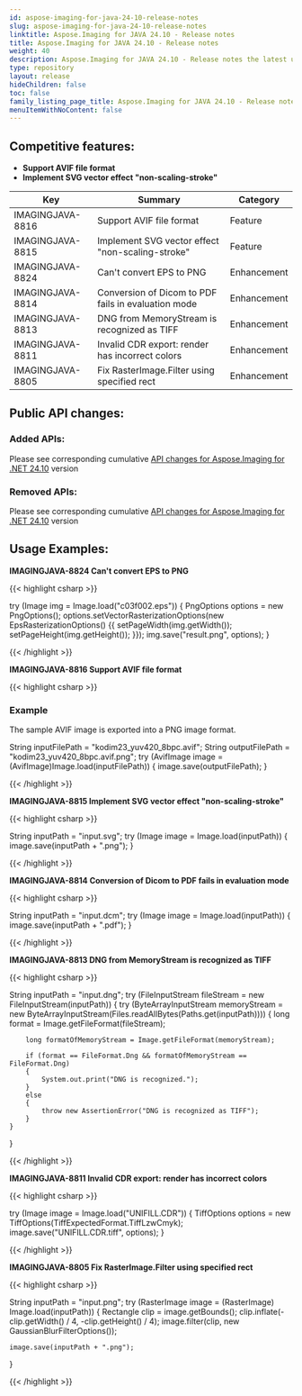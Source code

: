 ```yaml
---
id: aspose-imaging-for-java-24-10-release-notes
slug: aspose-imaging-for-java-24-10-release-notes
linktitle: Aspose.Imaging for JAVA 24.10 - Release notes
title: Aspose.Imaging for JAVA 24.10 - Release notes
weight: 40
description: Aspose.Imaging for JAVA 24.10 - Release notes the latest updates and fixes.
type: repository
layout: release
hideChildren: false
toc: false
family_listing_page_title: Aspose.Imaging for JAVA 24.10 - Release notes
menuItemWithNoContent: false
---
```


## Competitive features:

- **Support AVIF file format**
- **Implement SVG vector effect "non-scaling-stroke"**

| **Key**         | **Summary**                                                                                                                                                              | **Category** |
|-----------------|--------------------------------------------------------------------------------------------------------------------------------------------------------------------------|--------------|
| IMAGINGJAVA-8816 | Support AVIF file format                                                                                                                                  | Feature      |
| IMAGINGJAVA-8815 | Implement SVG vector effect "non-scaling-stroke"                                                                                                                                  | Feature      |
| IMAGINGJAVA-8824 | Can't convert EPS to PNG                                                                                                                                  | Enhancement      |
| IMAGINGJAVA-8814 | Conversion of Dicom to PDF fails in evaluation mode                                                                                                                                  | Enhancement      |
| IMAGINGJAVA-8813 | DNG from MemoryStream is recognized as TIFF                                                                                                                                  | Enhancement      |
| IMAGINGJAVA-8811 | Invalid CDR export: render has incorrect colors                                                                                                                                  | Enhancement      |
| IMAGINGJAVA-8805 | Fix RasterImage.Filter using specified rect                                                                                                                                  | Enhancement      |

## Public API changes:

### Added APIs:

Please see corresponding cumulative [API changes for Aspose.Imaging for .NET 24.10](https://releases.aspose.com/imaging/net/release-notes/2024/aspose-imaging-for-net-24-10-release-notes/) version

### Removed APIs:

Please see corresponding cumulative [API changes for Aspose.Imaging for .NET 24.10](https://releases.aspose.com/imaging/net/release-notes/2024/aspose-imaging-for-net-24-10-release-notes/) version

## Usage Examples:

**IMAGINGJAVA-8824 Can't convert EPS to PNG**

{{< highlight csharp >}}

try (Image img = Image.load("c03f002.eps"))
{
	PngOptions options = new PngOptions();
	options.setVectorRasterizationOptions(new EpsRasterizationOptions()
		{{
			setPageWidth(img.getWidth());
			setPageHeight(img.getHeight());
		}});
	img.save("result.png", options);
}

{{< /highlight >}}

**IMAGINGJAVA-8816 Support AVIF file format**

{{< highlight csharp >}}

### Example
The sample AVIF image is exported into a PNG image format.

String inputFilePath = "kodim23_yuv420_8bpc.avif";
String outputFilePath = "kodim23_yuv420_8bpc.avif.png";
try (AvifImage image = (AvifImage)Image.load(inputFilePath))
{
	image.save(outputFilePath);
}

{{< /highlight >}}

**IMAGINGJAVA-8815 Implement SVG vector effect "non-scaling-stroke"**

{{< highlight csharp >}}

String inputPath = "input.svg";
try (Image image = Image.load(inputPath))
{
	image.save(inputPath + ".png");
}

{{< /highlight >}}

**IMAGINGJAVA-8814 Conversion of Dicom to PDF fails in evaluation mode**

{{< highlight csharp >}}

String inputPath = "input.dcm";
try (Image image = Image.load(inputPath))
{
	image.save(inputPath + ".pdf");
}

{{< /highlight >}}

**IMAGINGJAVA-8813 DNG from MemoryStream is recognized as TIFF**

{{< highlight csharp >}}

String inputPath = "input.dng";
try (FileInputStream fileStream = new FileInputStream(inputPath))
{
	try (ByteArrayInputStream memoryStream = new ByteArrayInputStream(Files.readAllBytes(Paths.get(inputPath))))
	{
		long format = Image.getFileFormat(fileStream);

		long formatOfMemoryStream = Image.getFileFormat(memoryStream);

		if (format == FileFormat.Dng && formatOfMemoryStream == FileFormat.Dng)
		{
			System.out.print("DNG is recognized.");
		}
		else
		{
			throw new AssertionError("DNG is recognized as TIFF");
		}
	}
}

{{< /highlight >}}

**IMAGINGJAVA-8811 Invalid CDR export: render has incorrect colors**

{{< highlight csharp >}}

try (Image image = Image.load("UNIFILL.CDR"))
{
    TiffOptions options = new TiffOptions(TiffExpectedFormat.TiffLzwCmyk);
    image.save("UNIFILL.CDR.tiff", options);
}

{{< /highlight >}}

**IMAGINGJAVA-8805 Fix RasterImage.Filter using specified rect**

{{< highlight csharp >}}

String inputPath = "input.png";
try (RasterImage image = (RasterImage) Image.load(inputPath))
{
	Rectangle clip = image.getBounds();
	clip.inflate(-clip.getWidth() / 4, -clip.getHeight() / 4);
	image.filter(clip, new GaussianBlurFilterOptions());

	image.save(inputPath + ".png");
}

{{< /highlight >}}

